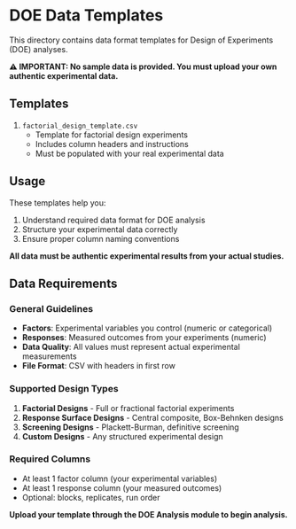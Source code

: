 # DOE Data Templates

This directory contains data format templates for Design of Experiments (DOE) analyses. 

**⚠️ IMPORTANT: No sample data is provided. You must upload your own authentic experimental data.**

## Templates

1. `factorial_design_template.csv`
   - Template for factorial design experiments
   - Includes column headers and instructions
   - Must be populated with your real experimental data

## Usage

These templates help you:

1. Understand required data format for DOE analysis
2. Structure your experimental data correctly
3. Ensure proper column naming conventions

**All data must be authentic experimental results from your actual studies.**

## Data Requirements

### General Guidelines
- **Factors**: Experimental variables you control (numeric or categorical)
- **Responses**: Measured outcomes from your experiments (numeric)
- **Data Quality**: All values must represent actual experimental measurements
- **File Format**: CSV with headers in first row

### Supported Design Types
1. **Factorial Designs** - Full or fractional factorial experiments
2. **Response Surface Designs** - Central composite, Box-Behnken designs
3. **Screening Designs** - Plackett-Burman, definitive screening
4. **Custom Designs** - Any structured experimental design

### Required Columns
- At least 1 factor column (your experimental variables)
- At least 1 response column (your measured outcomes)
- Optional: blocks, replicates, run order

**Upload your template through the DOE Analysis module to begin analysis.**